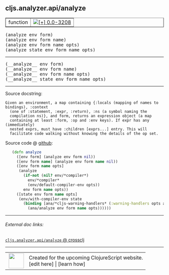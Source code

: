 ## cljs.analyzer.api/analyze



 <table border="1">
<tr>
<td>function</td>
<td><a href="https://github.com/cljsinfo/cljs-api-docs/tree/0.0-3208"><img valign="middle" alt="[+] 0.0-3208" title="Added in 0.0-3208" src="https://img.shields.io/badge/+-0.0--3208-lightgrey.svg"></a> </td>
</tr>
</table>

<samp>(analyze env form)</samp><br>
<samp>(analyze env form name)</samp><br>
<samp>(analyze env form name opts)</samp><br>
<samp>(analyze state env form name opts)</samp><br>

---

 <samp>
(__analyze__ env form)<br>
</samp>
 <samp>
(__analyze__ env form name)<br>
</samp>
 <samp>
(__analyze__ env form name opts)<br>
</samp>
 <samp>
(__analyze__ state env form name opts)<br>
</samp>

---





Source docstring:

```
Given an environment, a map containing {:locals (mapping of names to bindings), :context
  (one of :statement, :expr, :return), :ns (a symbol naming the
  compilation ns)}, and form, returns an expression object (a map
  containing at least :form, :op and :env keys). If expr has any (immediately)
  nested exprs, must have :children [exprs...] entry. This will
  facilitate code walking without knowing the details of the op set.
```


Source code @ [github]():

```clj
   (defn analyze
     ([env form] (analyze env form nil))
     ([env form name] (analyze env form name nil))
     ([env form name opts]
      (analyze
        (if-not (nil? env/*compiler*)
          env/*compiler*
          (env/default-compiler-env opts))
        env form name opts))
     ([state env form name opts]
      (env/with-compiler-env state
        (binding [ana/*cljs-warning-handlers* (:warning-handlers opts ana/*cljs-warning-handlers*)]
          (ana/analyze env form name opts))))))
```

<!--
Repo - tag - source tree - lines:

 <pre>

</pre>

-->

---



###### External doc links:

[`cljs.analyzer.api/analyze` @ crossclj](http://crossclj.info/fun/cljs.analyzer.api/analyze.html)<br>

---

 <table>
<tr><td>
<img valign="middle" align="right" width="48px" src="http://i.imgur.com/Hi20huC.png">
</td><td>
Created for the upcoming ClojureScript website.<br>
[edit here] | [learn how]
</td></tr></table>

[edit here]:https://github.com/cljsinfo/cljs-api-docs/blob/master/cljsdoc/cljs.analyzer.api/analyze.cljsdoc
[learn how]:https://github.com/cljsinfo/cljs-api-docs/wiki/cljsdoc-files

<!--

This information was too distracting to show to readers, but I'll leave it
commented here since it is helpful to:

- pretty-print the data used to generate this document
- and show how to retrieve that data



The API data for this symbol:

```clj
{:ns "cljs.analyzer.api",
 :name "analyze",
 :signature ["[env form]"
             "[env form name]"
             "[env form name opts]"
             "[state env form name opts]"],
 :name-encode "analyze",
 :history [["+" "0.0-3208"]],
 :type "function",
 :full-name-encode "cljs.analyzer.api/analyze",
 :source {:code "   (defn analyze\n     ([env form] (analyze env form nil))\n     ([env form name] (analyze env form name nil))\n     ([env form name opts]\n      (analyze\n        (if-not (nil? env/*compiler*)\n          env/*compiler*\n          (env/default-compiler-env opts))\n        env form name opts))\n     ([state env form name opts]\n      (env/with-compiler-env state\n        (binding [ana/*cljs-warning-handlers* (:warning-handlers opts ana/*cljs-warning-handlers*)]\n          (ana/analyze env form name opts))))))",
          :title "Source code",
          :repo "clojurescript",
          :tag "r1.9.36",
          :filename "src/main/clojure/cljs/analyzer/api.cljc",
          :lines [69 87],
          :url "https://github.com/clojure/clojurescript/blob/r1.9.36/src/main/clojure/cljs/analyzer/api.cljc#L69-L87"},
 :usage ["(analyze env form)"
         "(analyze env form name)"
         "(analyze env form name opts)"
         "(analyze state env form name opts)"],
 :full-name "cljs.analyzer.api/analyze",
 :docstring "Given an environment, a map containing {:locals (mapping of names to bindings), :context\n  (one of :statement, :expr, :return), :ns (a symbol naming the\n  compilation ns)}, and form, returns an expression object (a map\n  containing at least :form, :op and :env keys). If expr has any (immediately)\n  nested exprs, must have :children [exprs...] entry. This will\n  facilitate code walking without knowing the details of the op set.",
 :cljsdoc-url "https://github.com/cljsinfo/cljs-api-docs/blob/master/cljsdoc/cljs.analyzer.api/analyze.cljsdoc"}

```

Retrieve the API data for this symbol:

```clj
;; from Clojure REPL
(require '[clojure.edn :as edn])
(-> (slurp "https://raw.githubusercontent.com/cljsinfo/cljs-api-docs/catalog/cljs-api.edn")
    (edn/read-string)
    (get-in [:symbols "cljs.analyzer.api/analyze"]))
```

-->
